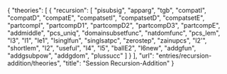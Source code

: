 {
    "theories": [
        {
            "recursion": [
                "pisubsig",
                "apparg",
                "tgb",
                "compatI",
                "compatD",
                "compatE",
                "compatsetI",
                "compatsetD",
                "compatsetE",
                "partcompI",
                "partcompD1",
                "partcompD2",
                "partcompD3",
                "partcompE",
                "addmiddle",
                "pcs_uniq",
                "domainsubsetfunc",
                "natdomfunc",
                "pcs_lem",
                "l3",
                "l1",
                "le1",
                "lsinglfun",
                "singlsatpc",
                "zerostep",
                "zainupcs",
                "l2'",
                "shortlem",
                "l2",
                "useful",
                "l4",
                "l5",
                "ballE2",
                "l6new",
                "addgfun",
                "addgsubpow",
                "addgdom",
                "plussucc"
            ]
        }
    ],
    "url": "entries/recursion-addition/theories",
    "title": "Session Recursion-Addition"
}
